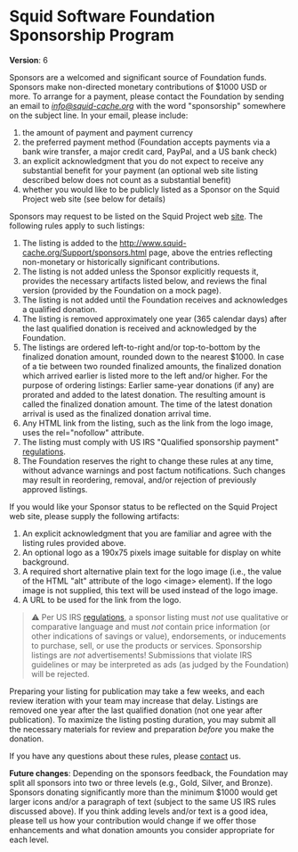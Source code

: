 ---
---
# Squid Software Foundation Sponsorship Program

**Version**: 6

Sponsors are a welcomed and significant source of Foundation funds.
Sponsors make non-directed monetary contributions of $1000 USD or more.
To arrange for a payment, please contact the Foundation by sending an
email to *<info@squid-cache.org>* with the word "sponsorship" somewhere
on the subject line. In your email, please include:

1.  the amount of payment and payment currency
2.  the preferred payment method (Foundation accepts payments via a bank
    wire transfer, a major credit card, PayPal, and a US bank check)
3.  an explicit acknowledgment that you do not expect to receive any
    substantial benefit for your payment (an optional web site listing
    described below does not count as a substantial benefit)
4.  whether you would like to be publicly listed as a Sponsor on the
    Squid Project web site (see below for details)

Sponsors may request to be listed on the Squid Project web
[site](http://www.squid-cache.org/Support/sponsors.html). The following
rules apply to such listings:

1.  The listing is added to the
    <http://www.squid-cache.org/Support/sponsors.html> page, above the
    entries reflecting non-monetary or historically significant
    contributions.
2.  The listing is not added unless the Sponsor explicitly requests it,
    provides the necessary artifacts listed below, and reviews the final
    version (provided by the Foundation on a mock page).
3.  The listing is not added until the Foundation receives and
    acknowledges a qualified donation.
4.  The listing is removed approximately one year (365 calendar days)
    after the last qualified donation is received and acknowledged by
    the Foundation.
5.  The listings are ordered left-to-right and/or top-to-bottom by the
    finalized donation amount, rounded down to the nearest $1000. In
    case of a tie between two rounded finalized amounts, the finalized
    donation which arrived earlier is listed more to the left and/or
    higher. For the purpose of ordering listings: Earlier same-year
    donations (if any) are prorated and added to the latest donation.
    The resulting amount is called the finalized donation amount. The
    time of the latest donation arrival is used as the finalized
    donation arrival time.
6.  Any HTML link from the listing, such as the link from the logo
    image, uses the rel="nofollow" attribute.
7.  The listing must comply with US IRS "Qualified sponsorship payment"
    [regulations](http://www.irs.gov/pub/irs-pdf/p598.pdf).
8.  The Foundation reserves the right to change these rules at any time,
    without advance warnings and post factum notifications. Such changes
    may result in reordering, removal, and/or rejection of previously
    approved listings.

If you would like your Sponsor status to be reflected on the Squid
Project web site, please supply the following artifacts:

1.  An explicit acknowledgment that you are familiar and agree with the
    listing rules provided above.
2.  An optional logo as a 190x75 pixels image suitable for display on
    white background.
3.  A required short alternative plain text for the logo image (i.e.,
    the value of the HTML "alt" attribute of the logo \<image\>
    element). If the logo image is not supplied, this text will be used
    instead of the logo image.
4.  A URL to be used for the link from the logo.

> :warning: Per
    US IRS [regulations](http://www.irs.gov/pub/irs-pdf/p598.pdf), a sponsor
    listing must *not* use qualitative or comparative language and must
    *not* contain price information (or other indications of savings or
    value), endorsements, or inducements to purchase, sell, or use the
    products or services. Sponsorship listings are *not* advertisements\!
    Submissions that violate IRS guidelines or may be interpreted as ads (as
    judged by the Foundation) will be rejected.

Preparing your listing for publication may take a few weeks, and each
review iteration with your team may increase that delay. Listings are
removed one year after the last qualified donation (not one year after
publication). To maximize the listing posting duration, you may submit
all the necessary materials for review and preparation *before* you make
the donation.

If you have any questions about these rules, please
[contact](http://www.squid-cache.org/Support/contact.html) us.

**Future changes**: Depending on the sponsors feedback, the Foundation
may split all sponsors into two or three levels (e.g., Gold, Silver, and
Bronze). Sponsors donating significantly more than the minimum $1000
would get larger icons and/or a paragraph of text (subject to the same
US IRS rules discussed above). If you think adding levels and/or text is
a good idea, please tell us how your contribution would change if we
offer those enhancements and what donation amounts you consider
appropriate for each level.
